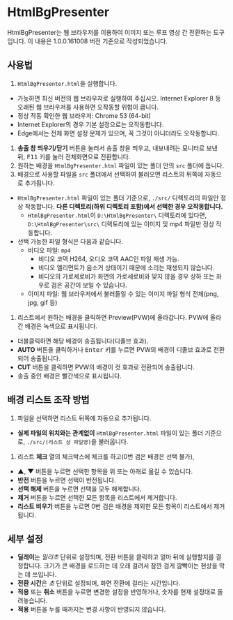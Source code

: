 # HtmlBgPresenter

HtmlBgPresenter는 웹 브라우저를 이용하여 이미지 또는 루프 영상 간 전환하는 도구입니다. 이 내용은 1.0.0.161008 버전 기준으로 작성되었습니다.

## 사용법
1. `HtmlBgPresenter.html`을 실행합니다.
  - 가능하면 최신 버전의 웹 브라우저로 실행하여 주십시오. Internet Explorer 8 등 오래된 웹 브라우저를 사용하면 오작동할 위험이 큽니다.
  - 정상 작동 확인한 웹 브라우저: Chrome 53 (64-bit)
  - Internet Explorer의 경우 기본 설정으로는 오작동합니다.
  - Edge에서는 전체 화면 설정 문제가 있으며, 꼭 그것이 아니더라도 오작동합니다.
1. **송출 창 띄우기/닫기** 버튼을 눌러서 송출 창을 띄우고, 내보내려는 모니터로 보낸 뒤, <kbd>F11</kbd> 키를 눌러 전체화면으로 전환합니다.
1. 원하는 배경을 `HtmlBgPresenter.html` 파일이 있는 폴더 안의 `src` 폴더에 둡니다.
1. 배경으로 사용할 파일을 `src` 폴더에서 선택하여 불러오면 리스트의 뒤쪽에 자동으로 추가됩니다.
  - `HtmlBgPresenter.html` 파일이 있는 폴더 기준으로, `./src/` 디렉토리의 파일만 정상 작동합니다. **다른 디렉토리(하위 디렉토리 포함)에서 선택한 경우 오작동합니다.**
    - `HtmlBgPresenter.html`이 `D:\HtmlBgPresenter\` 디렉토리에 있다면, `D:\HtmlBgPresenter\src\` 디렉토리에 있는 이미지 및 mp4 파일만 정상 작동합니다.
  - 선택 가능한 파일 형식은 다음과 같습니다.
    - 비디오 파일: `mp4`
      - 비디오 코덱 H264, 오디오 코덱 AAC인 파일 재생 가능.
      - 비디오 엘리먼트가 음소거 상태이기 때문에 소리는 재생되지 않습니다.
      - 비디오의 가로세로비가 화면의 가로세로비와 맞지 않을 경우 상하 또는 좌우로 검은 공간이 보일 수 있습니다.
    - 이미지 파일: 웹 브라우저에서 불러들일 수 있는 이미지 파일 형식 전체(png, jpg, gif 등)
1. 리스트에서 원하는 배경을 클릭하면 Preview(PVW)에 올라갑니다. PVW에 올라간 배경은 녹색으로 표시됩니다.
  - 더블클릭하면 해당 배경이 송출됩니다(디졸브 효과).
  - **AUTO** 버튼을 클릭하거나 <kbd>Enter</kbd> 키를 누르면 PVW의 배경이 디졸브 효과로 전환되어 송출됩니다.
  - **CUT** 버튼을 클릭하면 PVW의 배경이 컷 효과로 전환되어 송출됩니다.
  - 송출 중인 배경은 빨간색으로 표시됩니다.

## 배경 리스트 조작 방법
1. 파일을 선택하면 리스트 뒤쪽에 자동으로 추가됩니다.
  - **실제 파일의 위치와는 관계없이** `HtmlBgPresenter.html` 파일이 있는 폴더 기준으로, `./src/(리스트 상 파일명)`을 불러옵니다.
1. 리스트 **체크** 열의 체크박스에 체크를 하고(0번 검은 배경은 선택 불가),
  - **▲**, **▼** 버튼을 누르면 선택한 항목을 위 또는 아래로 옮길 수 있습니다.
  - **반전** 버튼을 누르면 선택이 반전됩니다.
  - **선택 해제** 버튼을 누르면 선택을 모두 해제합니다.
  - **제거** 버튼을 누르면 선택한 모든 항목을 리스트에서 제거합니다.
  - **리스트 비우기** 버튼을 누르면 0번 검은 배경을 제외한 모든 항목이 리스트에서 제거됩니다.

## 세부 설정
- **딜레이**는 *밀리초* 단위로 설정되며, 전환 버튼을 클릭하고 얼마 뒤에 실행할지를 결정합니다. 크기가 큰 배경을 로드하는 데 오래 걸려서 잠깐 검게 깜빡이는 현상을 막는 데 쓰입니다.
- **전환 시간**은 *초* 단위로 설정되며, 화면 전환에 걸리는 시간입니다.
- **적용** 또는 **취소** 버튼을 누르면 변경한 설정을 반영하거나, 숫자를 현재 설정대로 돌려놓습니다.
- **적용** 버튼을 누를 때까지는 변경 사항이 반영되지 않습니다.
